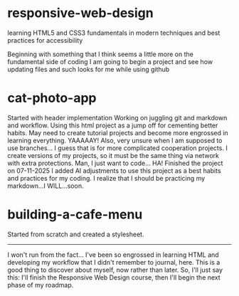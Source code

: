 # responsive-web-design
learning HTML5 and CSS3 fundamentals in modern techniques and best practices for accessibility

Beginning with something that I think seems a little more on the fundamental side of coding
I am going to begin a project and see how updating files and such looks for me while using github

# cat-photo-app
Started with header implementation
Working on juggling git and markdown and workflow. Using this html project as a jump off for cementing better habits.
May need to create tutorial projects and become more engrossed in learning everything. YAAAAAY!
Also, very unsure when I am supposed to use branches... 
I guess that is for more complicated cooperation projects. 
I create versions of my projects, so it must be the same thing via network with extra protections.
Man, I just want to code... HA!
Finished the project on 07-11-2025
I added AI adjustments to use this project as a best habits and practices for my coding. 
I realize that I should be practicing my markdown...I WILL...soon.

# building-a-cafe-menu
Started from scratch and created a stylesheet.

-------
I won't run from the fact... 
I've been so engrossed in learning HTML 
and developing my workflow that I didn't remember to journal, here. 
This is a good thing to discover about myself, now rather than later.
So, I'll just say this:
I'll finish the Responsive Web Design course, 
then I'll begin the next phase of my roadmap.